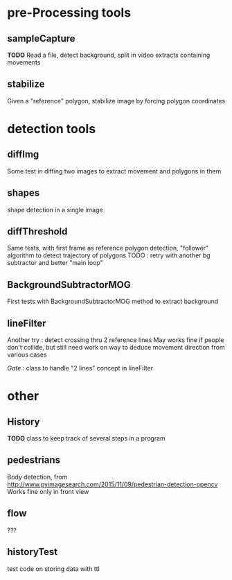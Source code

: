 pre-Processing tools
=====

sampleCapture
-----
**TODO**
Read a file, detect background, split in video extracts containing movements

stabilize
-----
Given a "reference" polygon, stabilize image by forcing polygon coordinates

detection tools
=====

diffImg
-----
Some test in diffing two images to extract movement and polygons in them

shapes
-----
shape detection in a single image

diffThreshold
-----
Same tests, with first frame as reference
polygon detection, "follower" algorithm to detect trajectory of polygons
TODO : retry with another bg subtractor and better "main loop"

BackgroundSubtractorMOG
-----
First tests with BackgroundSubtractorMOG method to extract background

lineFilter
-----
Another try : detect crossing thru 2 reference lines
May works fine if people don't collide, but still need work on way to deduce movement direction from various cases

*Gate* : class to handle "2 lines" concept in lineFilter


other
=====

History
-----
**TODO**
class to keep track of several steps in a program

pedestrians
-----
Body detection, from http://www.pyimagesearch.com/2015/11/09/pedestrian-detection-opencv
Works fine only in front view

flow
-----
???

historyTest
-----
test code on storing data with ttl

  